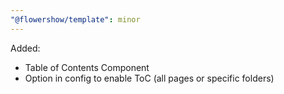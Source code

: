 ```yaml
---
"@flowershow/template": minor
---
```


Added:

- Table of Contents Component
- Option in config to enable ToC (all pages or specific folders)
